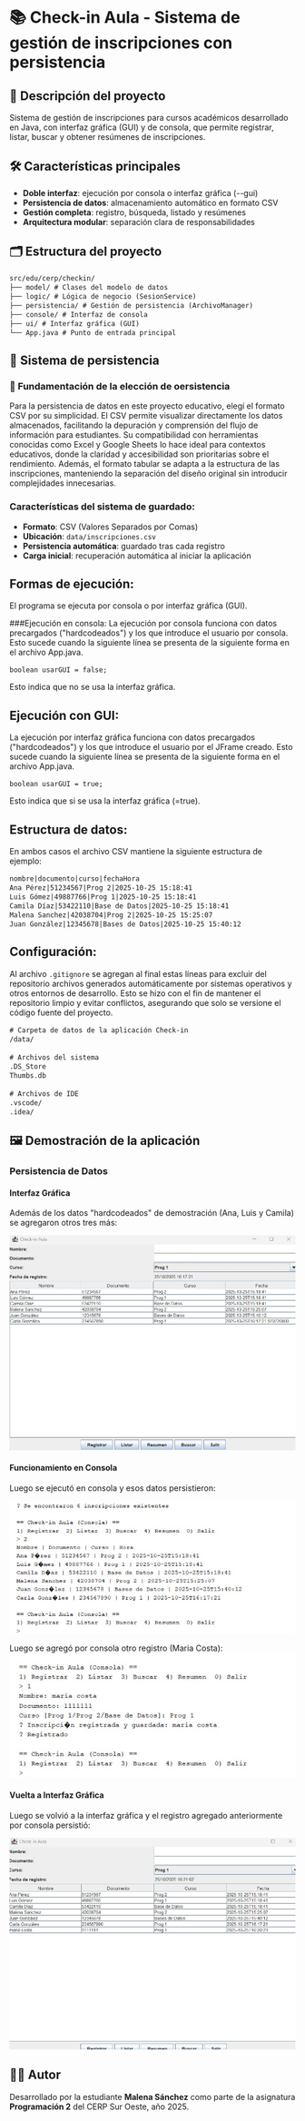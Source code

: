 # 📚 Check-in Aula - Sistema de gestión de inscripciones con persistencia

## 🎯 Descripción del proyecto
Sistema de gestión de inscripciones para cursos académicos desarrollado en Java, con interfaz gráfica (GUI) y de consola, que permite registrar, listar, buscar y obtener resúmenes de inscripciones.

## 🛠️ Características principales

- **Doble interfaz**: ejecución por consola o interfaz gráfica (--gui)
- **Persistencia de datos**: almacenamiento automático en formato CSV
- **Gestión completa**: registro, búsqueda, listado y resúmenes
- **Arquitectura modular**: separación clara de responsabilidades

## 🗂️ Estructura del proyecto
```
src/edu/cerp/checkin/
├── model/ # Clases del modelo de datos
├── logic/ # Lógica de negocio (SesionService)
├── persistencia/ # Gestión de persistencia (ArchivoManager)
├── console/ # Interfaz de consola
├── ui/ # Interfaz gráfica (GUI)
└── App.java # Punto de entrada principal
```
## 💾 Sistema de persistencia

### 🧠 Fundamentación de la elección de oersistencia

Para la persistencia de datos en este proyecto educativo, elegí el formato CSV por su simplicidad. El CSV permite visualizar directamente los datos almacenados, facilitando la depuración y comprensión del flujo de información para estudiantes. Su compatibilidad con herramientas conocidas como Excel y Google Sheets lo hace ideal para contextos educativos, donde la claridad y accesibilidad son prioritarias sobre el rendimiento. Además, el formato tabular se adapta a la estructura de las inscripciones, manteniendo la separación del diseño original sin introducir complejidades innecesarias.

### Características del sistema de guardado:

- **Formato**: CSV (Valores Separados por Comas)
- **Ubicación**: `data/inscripciones.csv`
- **Persistencia automática**: guardado tras cada registro
- **Carga inicial**: recuperación automática al iniciar la aplicación

## Formas de ejecución: 
El programa se ejecuta por consola o por interfaz gráfica (GUI). 

###Ejecución en consola:
La ejecución por consola funciona con datos precargados ("hardcodeados") y los que introduce el usuario por consola. Esto sucede cuando la siguiente línea se presenta de la siguiente forma en el archivo App.java. 

```
boolean usarGUI = false;
```
Esto indica que no se usa la interfaz gráfica. 

## Ejecución con GUI:
La ejecución por interfaz gráfica funciona con datos precargados ("hardcodeados") y los que introduce el usuario por el JFrame creado. Esto sucede cuando la siguiente línea se presenta de la siguiente forma en el archivo App.java.

```
boolean usarGUI = true;
```
Esto indica que si se usa la interfaz gráfica (=true). 

## Estructura de datos: 

En ambos casos el archivo CSV mantiene la siguiente estructura de ejemplo: 

```
nombre|documento|curso|fechaHora
Ana Pérez|51234567|Prog 2|2025-10-25 15:18:41
Luis Gómez|49887766|Prog 1|2025-10-25 15:18:41
Camila Díaz|53422110|Base de Datos|2025-10-25 15:18:41
Malena Sanchez|42038704|Prog 2|2025-10-25 15:25:07
Juan González|12345678|Bases de Datos|2025-10-25 15:40:12

```

## Configuración: 
Al archivo `.gitignore` se agregan al final estas líneas para excluir del repositorio archivos generados automáticamente por sistemas operativos y otros entornos de desarrollo. Esto se hizo con el fin de mantener el repositorio limpio y evitar conflictos, asegurando que solo se versione el código fuente del proyecto.

```
# Carpeta de datos de la aplicación Check-in
/data/

# Archivos del sistema
.DS_Store
Thumbs.db

# Archivos de IDE
.vscode/
.idea/
```
## 🖼️ Demostración de la aplicación

### Persistencia de Datos

#### Interfaz Gráfica
Además de los datos "hardcodeados" de demostración (Ana, Luis y Camila) se agregaron otros tres más:

![Interfaz GUI inicial](images/Gui_1.jpg)

#### Funcionamiento en Consola
Luego se ejecutó en consola y esos datos persistieron: 

![Consola - datos persistentes](images/Consola_1.jpg)

Luego se agregó por consola otro registro (Maria Costa):
![Consola - nuevo registro](images/Consola_2.jpg)

#### Vuelta a Interfaz Gráfica
Luego se volvió a la interfaz gráfica y el registro agregado anteriormente por consola persistió: 

![Interfaz GUI final](images/Gui_2.jpg)

## 👨‍💻 Autor
Desarrollado por la estudiante **Malena Sánchez** como parte de la asignatura **Programación 2** del CERP Sur Oeste, año 2025.
